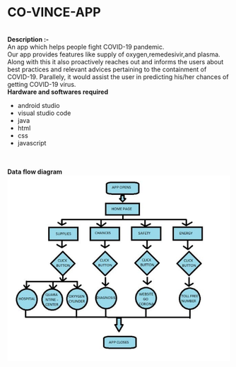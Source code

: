 # CO-VINCE-APP
<br><b>Description :-</b>
<br>An app which helps people fight COVID-19 pandemic.<br>
Our app provides features like supply of oxygen,remedesivir,and plasma. Along with this it also proactively reaches out and informs the users about best practices and relevant advices pertaining to the containment of COVID-19. Parallely, it would assist the user in predicting his/her chances of getting COVID-19 virus.
<br><b>Hardware and softwares required</b><br>
<ul>
<li>android studio</li>
<li>visual studio code</li>
<li>java</li>
<li>html</li>
<li>css</li>
<li>javascript</li></ul>
<br><br><b>Data flow diagram</b>
<img src="https://github.com/PriyankaPriyadarshini1809/images/blob/main/data%20flow%20image.jpeg" alt="dataflow">
